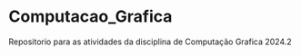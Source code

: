# Computacao_Grafica

Repositorio para as atividades da disciplina de Computação Grafica 2024.2




